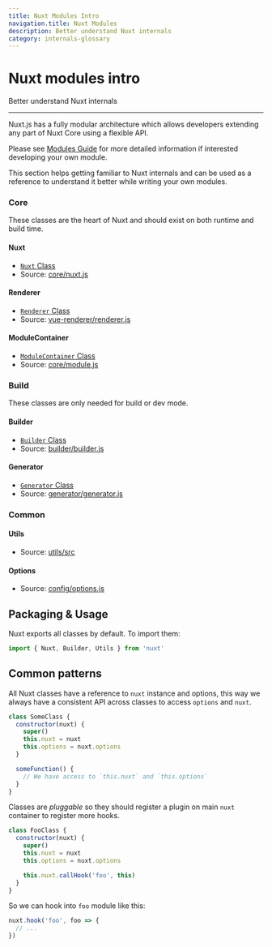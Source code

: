 ```yaml
---
title: Nuxt Modules Intro
navigation.title: Nuxt Modules
description: Better understand Nuxt internals
category: internals-glossary
---
```

# Nuxt modules intro

Better understand Nuxt internals

---

Nuxt.js has a fully modular architecture which allows developers extending any part of Nuxt Core using a flexible API.

Please see [Modules Guide](/docs/directory-structure/modules) for more detailed information if interested developing your own module.

This section helps getting familiar to Nuxt internals and can be used as a reference to understand it better while writing your own modules.

### Core

These classes are the heart of Nuxt and should exist on both runtime and build time.

#### Nuxt

- [`Nuxt` Class](/docs/internals-glossary/internals-nuxt)
- Source: [core/nuxt.js](https://github.com/nuxt/nuxt.js/blob/dev/packages/core/src/nuxt.js)

#### Renderer

- [`Renderer` Class](/docs/internals-glossary/internals-renderer)
- Source: [vue-renderer/renderer.js](https://github.com/nuxt/nuxt.js/blob/dev/packages/vue-renderer/src/renderer.js)

#### ModuleContainer

- [`ModuleContainer` Class](/docs/internals-glossary/internals-module-container)
- Source: [core/module.js](https://github.com/nuxt/nuxt.js/blob/dev/packages/core/src/module.js)

### Build

These classes are only needed for build or dev mode.

#### Builder

- [`Builder` Class](/docs/internals-glossary/internals-builder)
- Source: [builder/builder.js](https://github.com/nuxt/nuxt.js/blob/dev/packages/builder/src/builder.js)

#### Generator

- [`Generator` Class](/docs/internals-glossary/internals-generator)
- Source: [generator/generator.js](https://github.com/nuxt/nuxt.js/blob/dev/packages/generator/src/generator.js)

### Common

#### Utils

- Source: [utils/src](https://github.com/nuxt/nuxt.js/blob/dev/packages/utils/src)

#### Options

- Source: [config/options.js](https://github.com/nuxt/nuxt.js/blob/dev/packages/config/src/options.js)

## Packaging & Usage

Nuxt exports all classes by default. To import them:

```js
import { Nuxt, Builder, Utils } from 'nuxt'
```

## Common patterns

All Nuxt classes have a reference to `nuxt` instance and options, this way we always have a consistent API across classes to access `options` and `nuxt`.

```js
class SomeClass {
  constructor(nuxt) {
    super()
    this.nuxt = nuxt
    this.options = nuxt.options
  }

  someFunction() {
    // We have access to `this.nuxt` and `this.options`
  }
}
```

Classes are _pluggable_ so they should register a plugin on main `nuxt` container to register more hooks.

```js
class FooClass {
  constructor(nuxt) {
    super()
    this.nuxt = nuxt
    this.options = nuxt.options

    this.nuxt.callHook('foo', this)
  }
}
```

So we can hook into `foo` module like this:

```js
nuxt.hook('foo', foo => {
  // ...
})
```
